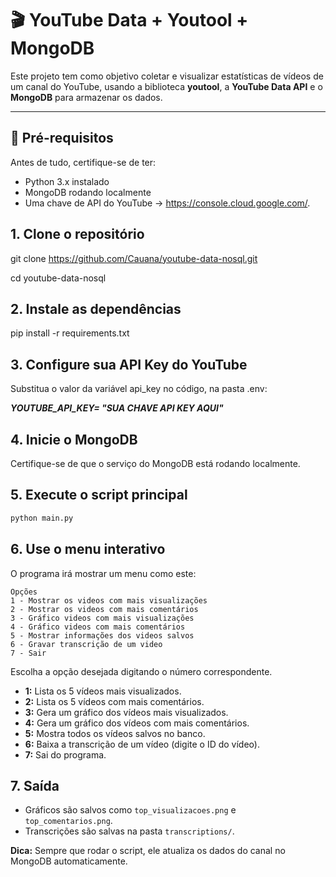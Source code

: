 <h1> 🎬 YouTube Data + Youtool + MongoDB </h1>

Este projeto tem como objetivo coletar e visualizar estatísticas de vídeos de um canal do YouTube, usando a biblioteca **youtool**, a **YouTube Data API** e o **MongoDB** para armazenar os dados.

---

<h2> 📌 Pré-requisitos </h2>

Antes de tudo, certifique-se de ter:

- Python 3.x instalado  
- MongoDB rodando localmente  
- Uma chave de API do YouTube -> https://console.cloud.google.com/. 

<h2> 1. Clone o repositório </h2>

git clone https://github.com/Cauana/youtube-data-nosql.git

cd youtube-data-nosql

<h2> 2. Instale as dependências </h2>

pip install -r requirements.txt

<h2> 3. Configure sua API Key do YouTube </h2>

Substitua o valor da variável api_key no código, na pasta .env:

***YOUTUBE_API_KEY= "SUA CHAVE API KEY AQUI"***

<h2> 4. Inicie o MongoDB </h2>

Certifique-se de que o serviço do MongoDB está rodando localmente.

<h2> 5. Execute o script principal </h2>

```sh
python main.py
```

<h2> 6. Use o menu interativo </h2> 

O programa irá mostrar um menu como este:

```
Opções
1 - Mostrar os videos com mais visualizações
2 - Mostrar os videos com mais comentários
3 - Gráfico videos com mais visualizações
4 - Gráfico videos com mais comentários
5 - Mostrar informações dos videos salvos 
6 - Gravar transcrição de um video 
7 - Sair
```

Escolha a opção desejada digitando o número correspondente.

- **1:** Lista os 5 vídeos mais visualizados.
- **2:** Lista os 5 vídeos com mais comentários.
- **3:** Gera um gráfico dos vídeos mais visualizados.
- **4:** Gera um gráfico dos vídeos com mais comentários.
- **5:** Mostra todos os vídeos salvos no banco.
- **6:** Baixa a transcrição de um vídeo (digite o ID do vídeo).
- **7:** Sai do programa.

<h2>  7. Saída </h2> 

- Gráficos são salvos como `top_visualizacoes.png` e `top_comentarios.png`.
- Transcrições são salvas na pasta `transcriptions/`.

**Dica:** Sempre que rodar o script, ele atualiza os dados do canal no MongoDB automaticamente.
